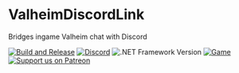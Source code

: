 # ValheimDiscordLink
Bridges ingame Valheim chat with Discord

[![Build and Release](https://github.com/bluetigeresw/ValheimDiscordLink/actions/workflows/dotnet.yml/badge.svg)](https://github.com/SFTMedia/RestartWarning/actions/workflows/dotnet.yml)
[![Discord](https://img.shields.io/discord/113990411063656454)](https://discord.gg/P56dXsD)
![.NET Framework Version](https://img.shields.io/badge/.NET%20Framework-4.8-blue)
[![Game](https://img.shields.io/badge/Game-Valheim-red)](https://store.steampowered.com/app/892970/Valheim/)
[![Support us on Patreon](https://img.shields.io/badge/support-patreon-F96854.svg)](https://www.patreon.com/sftmedia)